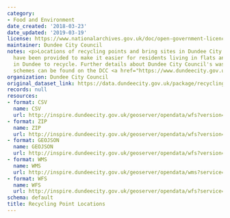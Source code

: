 ```yaml
---
category:
- Food and Environment
date_created: '2018-03-23'
date_updated: '2019-03-19'
license: https://www.nationalarchives.gov.uk/doc/open-government-licence/version/3/
maintainer: Dundee City Council
notes: <p>Locations of recycling points and bring sites in Dundee City. Bring sites
  have been provided to make it easier for residents living in flats and tenements
  in Dundee to recycle. Further details about Dundee City Council's waste and recycling
  schemes can be found on the DCC <a href="https://www.dundeecity.gov.uk/services/bins-recycling">website</a>.</p>
organization: Dundee City Council
original_dataset_link: https://data.dundeecity.gov.uk/package/recycling-facility-locations
records: null
resources:
- format: CSV
  name: CSV
  url: http://inspire.dundeecity.gov.uk/geoserver/opendata/wfs?version=2.0.0&service=wfs&request=GetFeature&typeName=opendata:recycling_facilities&outputFormat=csv
- format: ZIP
  name: ZIP
  url: http://inspire.dundeecity.gov.uk/geoserver/opendata/wfs?version=2.0.0&service=wfs&request=GetFeature&typeName=opendata:recycling_facilities&outputFormat=SHAPE-ZIP
- format: GEOJSON
  name: GEOJSON
  url: http://inspire.dundeecity.gov.uk/geoserver/opendata/wfs?version=2.0.0&service=wfs&request=GetFeature&typeName=opendata:recycling_facilities&outputFormat=json
- format: WMS
  name: WMS
  url: http://inspire.dundeecity.gov.uk/geoserver/opendata/wms?service=WMS&version=1.3.0&request=getCapabilities
- format: WFS
  name: WFS
  url: http://inspire.dundeecity.gov.uk/geoserver/opendata/wfs?service=WFS&version=1.1.0&request=getCapabilities
schema: default
title: Recycling Point Locations
---
```

